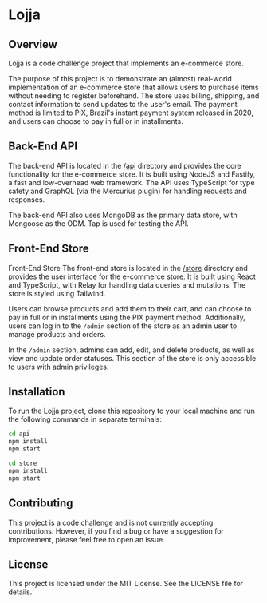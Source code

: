 # Lojja

## Overview
Lojja is a code challenge project that implements an e-commerce store.  

The purpose of this project is to demonstrate an (almost) real-world implementation of an e-commerce store that allows users to purchase items without needing to register beforehand. The store uses billing, shipping, and contact information to send updates to the user's email. The payment method is limited to PIX, Brazil's instant payment system released in 2020, and users can choose to pay in full or in installments.  

## Back-End API
The back-end API is located in the [/api](/api/) directory and provides the core functionality for the e-commerce store. It is built using NodeJS and Fastify, a fast and low-overhead web framework. The API uses TypeScript for type safety and GraphQL (via the Mercurius plugin) for handling requests and responses.  

The back-end API also uses MongoDB as the primary data store, with Mongoose as the ODM. Tap is used for testing the API.  

## Front-End Store
Front-End Store
The front-end store is located in the [/store](/store/) directory and provides the user interface for the e-commerce store. It is built using React and TypeScript, with Relay for handling data queries and mutations. The store is styled using Tailwind.

Users can browse products and add them to their cart, and can choose to pay in full or in installments using the PIX payment method. Additionally, users can log in to the `/admin` section of the store as an admin user to manage products and orders.

In the `/admin` section, admins can add, edit, and delete products, as well as view and update order statuses. This section of the store is only accessible to users with admin privileges.

## Installation
To run the Lojja project, clone this repository to your local machine and run the following commands in separate terminals:   
```bash
cd api
npm install
npm start
```
```bash
cd store
npm install
npm start
```

## Contributing
This project is a code challenge and is not currently accepting contributions. However, if you find a bug or have a suggestion for improvement, please feel free to open an issue.

## License
This project is licensed under the MIT License. See the LICENSE file for details.
